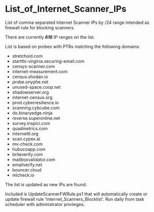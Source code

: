 # List_of_Internet_Scanner_IPs
 List of comma separated Internet Scanner IPs by /24 range intended as firewall rule for blocking scanners.
 
 There are currently ***616*** IP ranges on the list.
 
 List is based on probes with PTRs matching the following domains:
 
 - stretchoid.com
 - starttls-virginia.securing-email.com
 - censys-scanner.com
 - internet-measurement.com
 - census.shodan.io
 - probe.onyphe.net
 - unused-space.coop.net
 - shadowserver.org
 - internet-census.org
 - prod.cyberresilience.io
 - scanning.cybcube.com
 - do.binaryedge.ninja
 - reverse.superonline.net
 - survey.inspici.com
 - quadmetrics.com
 - internettl.org
 - scan.cypex.ai
 - mx-check.com
 - hubucoapp.com
 - briteverify.com
 - mailboxvalidator.com
 - emailverify.net
 - bouncer.cloud
 - mlcheck.io

 The list is updated as new IPs are found.
 
 Included is UpdateScannerFWRule.ps1 that will automatically create or update firewall rule 'Internet_Scanners_Blocklist'. Run daily from task scheduler with administrator privileges.
